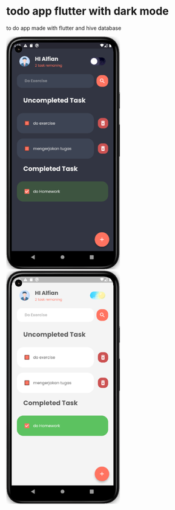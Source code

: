 # todo app flutter with dark mode
<p>to do app made with flutter and hive database</p>
<img src="https://raw.githubusercontent.com/ALFIAN-code/todo_app_flutter/main/Screenshot%20from%202023-08-23%2017-05-26.png" width="300"> <img src="https://raw.githubusercontent.com/ALFIAN-code/todo_app_flutter/main/Screenshot%20from%202023-08-23%2017-05-52.png" width="300"> 

